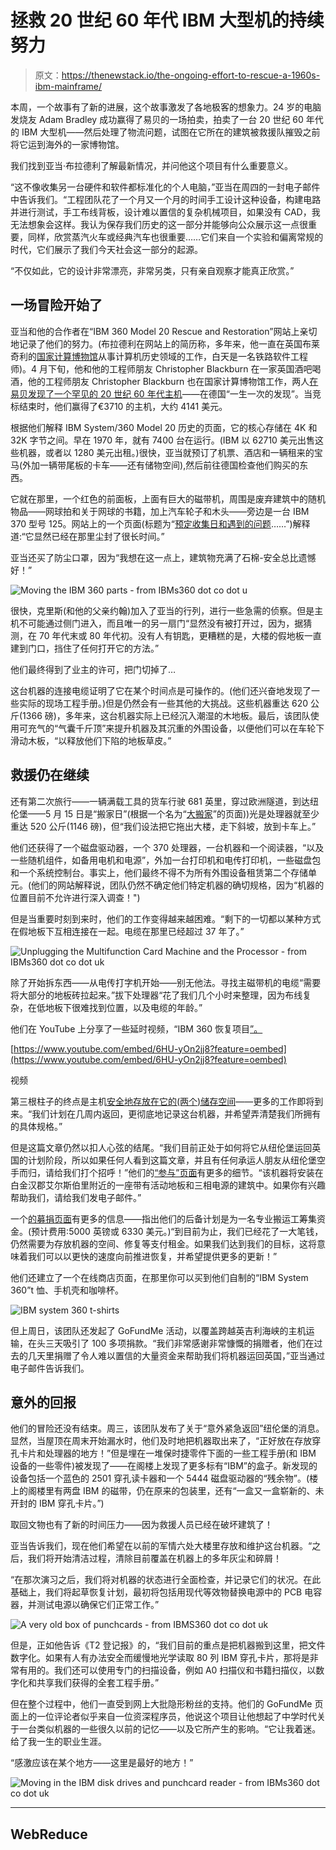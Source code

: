 # 拯救 20 世纪 60 年代 IBM 大型机的持续努力

> 原文：<https://thenewstack.io/the-ongoing-effort-to-rescue-a-1960s-ibm-mainframe/>

本周，一个故事有了新的进展，这个故事激发了各地极客的想象力。24 岁的电脑发烧友 Adam Bradley 成功赢得了易贝的一场拍卖，拍卖了一台 20 世纪 60 年代的 IBM 大型机——然后处理了物流问题，试图在它所在的建筑被救援队摧毁之前将它运到海外的一家博物馆。

我们找到亚当·布拉德利了解最新情况，并问他这个项目有什么重要意义。

“这不像收集另一台硬件和软件都标准化的个人电脑，”亚当在周四的一封电子邮件中告诉我们。“工程团队花了一个月又一个月的时间手工设计这种设备，构建电路并进行测试，手工布线背板，设计难以置信的复杂机械项目，如果没有 CAD，我无法想象会这样。我认为保存我们历史的这一部分并能够向公众展示这一点很重要，同样，欣赏蒸汽火车或经典汽车也很重要……它们来自一个实验和偏离常规的时代，它们展示了我们今天社会这一部分的起源。

“不仅如此，它的设计非常漂亮，非常另类，只有亲自观察才能真正欣赏。”

## 一场冒险开始了

亚当和他的合作者在“IBM 360 Model 20 Rescue and Restoration”网站上亲切地记录了他们的努力。(布拉德利在网站上的简历称，多年来，他一直在英国布莱奇利的[国家计算博物馆](http://www.tnmoc.org/)从事计算机历史领域的工作，白天是一名铁路软件工程师)。4 月下旬，他和他的工程师朋友 Christopher Blackburn 在一家英国酒吧喝酒，他的工程师朋友 Christopher Blackburn 也在国家计算博物馆工作，两人[在易贝发现了一个罕见的 20 世纪 60 年代主机](https://ibms360.co.uk/?page_id=22)——在德国“一生一次的发现”。当竞标结束时，他们赢得了€3710 的主机，大约 4141 美元。

根据他们解释 IBM System/360 Model 20 历史的页面，它的核心存储在 4K 和 32K 字节之间。早在 1970 年，就有 7400 台在运行。(IBM 以 62710 美元出售这些机器，或者以 1280 美元出租。)很快，亚当就预订了机票、酒店和一辆租来的宝马(外加一辆带尾板的卡车——还有储物空间),然后前往德国检查他们购买的东西。

它就在那里，一个红色的前面板，上面有巨大的磁带机，周围是废弃建筑中的随机物品——网球拍和关于网球的书籍，加上汽车轮子和木头——旁边是一台 IBM 370 型号 125。网站上的一个页面(标题为“[预定收集日和遇到的问题](https://ibms360.co.uk/?p=64)……”)解释道:“它显然已经在那里尘封了很长时间。”

亚当还买了防尘口罩，因为“我想在这一点上，建筑物充满了石棉-安全总比遗憾好！”

![Moving the IBM 360 parts - from IBMs360 dot co dot u](img/d9fb8a16a7abbfe8697e8036520bdabf.png)

很快，克里斯(和他的父亲约翰)加入了亚当的行列，进行一些急需的侦察。但是主机不可能通过侧门进入，而且唯一的另一扇门“显然没有被打开过，因为，据猜测，在 70 年代末或 80 年代初。没有人有钥匙，更糟糕的是，大楼的假地板一直建到门口，挡住了任何打开它的方法。”

他们最终得到了业主的许可，把门切掉了…

这台机器的连接电缆证明了它在某个时间点是可操作的。(他们还兴奋地发现了一些实际的现场工程手册。)但是仍然会有一些其他的大挑战。这些机器重达 620 公斤(1366 磅)，多年来，这台机器实际上已经沉入潮湿的木地板。最后，该团队使用可充气的“气囊千斤顶”来提升机器及其沉重的外围设备，以便他们可以在车轮下滑动木板，“以释放他们下陷的地板草皮。”

## 救援仍在继续

还有第二次旅行——一辆满载工具的货车行驶 681 英里，穿过欧洲隧道，到达纽伦堡——5 月 15 日是“搬家日”(根据一个名为“[大搬家](https://ibms360.co.uk/?p=185)”的页面))光是处理器就至少重达 520 公斤(1146 磅)，但“我们设法把它拖出大楼，走下斜坡，放到卡车上。”

他们还获得了一个磁盘驱动器，一个 370 处理器，一台机器和一个阅读器，“以及一些随机组件，如备用电机和电源”，外加一台打印机和电传打印机，一些磁盘包和一个系统控制台。事实上，他们最终不得不为所有外围设备租赁第二个存储单元。(他们的网站解释说，团队仍然不确定他们特定机器的确切规格，因为“机器的位置目前不允许进行深入调查！")

但是当重要时刻到来时，他们的工作变得越来越困难。“剩下的一切都以某种方式在假地板下互相连接在一起。电缆在那里已经超过 37 年了。”

![Unplugging the Multifunction Card Machine and the Processor - from IBMs360 dot co dot uk ](img/e169d3bdfc6513354d0daad38d599873.png)

除了开始拆东西——从电传打字机开始——别无他法。寻找主磁带机的电缆“需要将大部分的地板砖拉起来。”拔下处理器“花了我们几个小时来整理，因为布线复杂，在低地板下很难找到位置，以及电缆的年龄。”

他们在 YouTube 上分享了一些延时视频，“IBM 360 恢复项目[”。](https://www.youtube.com/channel/UC2wvqqQreCiEAcJq9uGEQLQ)

[https://www.youtube.com/embed/6HU-yOn2jj8?feature=oembed](https://www.youtube.com/embed/6HU-yOn2jj8?feature=oembed)

视频

第三根柱子的终点是主机[安全地存放在它的(两个)储存空间](https://ibms360.co.uk/?p=185)——更多的工作即将到来。“我们计划在几周内返回，更彻底地记录这台机器，并希望弄清楚我们所拥有的具体规格。”

但是这篇文章仍然以扣人心弦的结尾。“我们目前正处于如何将它从纽伦堡运回英国的计划阶段，所以如果任何人看到这篇文章，并且有任何承运人朋友从纽伦堡空手而归，请给我们打个招呼！”他们的[“参与”页面](https://ibms360.co.uk/?page_id=170)有更多的细节。“该机器将安装在白金汉郡艾尔斯伯里附近的一座带有活动地板和三相电源的建筑中。如果你有兴趣帮助我们，请给我们发电子邮件。”

一个[的募捐页面](https://ibms360.co.uk/?page_id=384)有更多的信息——指出他们的后备计划是为一名专业搬运工筹集资金。(预计费用:5000 英镑或 6330 美元。)“到目前为止，我们已经花了一大笔钱，仍然需要为存放机器的空间、修复等支付租金。如果我们达到我们的目标，这将意味着我们可以以更快的速度向前推进恢复，并希望提供更多的更新！”

他们还建立了一个在线商店页面，在那里你可以买到他们自制的“IBM System 360”t 恤、手机壳和咖啡杯。

![IBM system 360 t-shirts](img/51770ab544b1f9b84f1ae7c86ef005a7.png)

但上周日，该团队还发起了 GoFundMe 活动，以覆盖跨越英吉利海峡的主机运输，在头三天吸引了 100 多项捐款。“我们非常感谢非常慷慨的捐赠者，他们在过去的几天里捐赠了令人难以置信的大量资金来帮助我们将机器运回英国，”亚当通过电子邮件告诉我们。

## 意外的回报

他们的冒险还没有结束。周三，该团队发布了关于“意外紧急返回”纽伦堡的消息。显然，当屋顶在周末开始漏水时，他们及时地把机器取出来了，“正好放在存放穿孔卡片和处理器的地方！”但是埋在一堆保时捷零件下面的一些工程手册(和 IBM 设备的一些零件)被发现了——在阁楼上发现了更多标有“IBM”的盒子。新发现的设备包括一个蓝色的 2501 穿孔读卡器和一个 5444 磁盘驱动器的“残余物”。(楼上的阁楼里有两盘 IBM 的磁带，仍在原来的包装里，还有“一盒又一盒崭新的、未开封的 IBM 穿孔卡片。”)

取回文物也有了新的时间压力——因为救援人员已经在破坏建筑了！

亚当告诉我们，现在他们希望在以前的军情六处大楼里存放和维护这台机器。“之后，我们将开始清洁过程，清除目前覆盖在机器上的多年灰尘和碎屑！

“在那次演习之后，我们将对机器的状态进行全面检查，并记录它们的状况。在此基础上，我们将起草恢复计划，最初将包括用现代等效物替换电源中的 PCB 电容器，并测试电源以确保它们正常工作。”

![A very old box of punchcards - from IBMS360 dot co dot uk](img/f1c351556aa9a91750cc66e7589b0838.png)

但是，正如他告诉《T2 登记报》的，“我们目前的重点是把机器搬到这里，把文件数字化。如果有人有办法安全而缓慢地光学读取 80 列 IBM 穿孔卡片，那将是非常有用的。我们还可以使用专门的扫描设备，例如 A0 扫描仪和书籍扫描仪，以数字化和共享我们获得的全套工程手册。”

但在整个过程中，他们一直受到网上大批隐形粉丝的支持。他们的 GoFundMe 页面上的一位评论者似乎来自一位资深程序员，他说这个项目让他想起了中学时代关于一台类似机器的一些很久以前的记忆——以及它所产生的影响。“它让我着迷。给了我一生的职业生涯。

“感激应该在某个地方——这里是最好的地方！”

![Moving in the IBM disk drives and punchcard reader - from IBMs360 dot co dot uk](img/0d68dd62468711877aff209640485d75.png)

* * *

## WebReduce

<svg xmlns:xlink="http://www.w3.org/1999/xlink" viewBox="0 0 68 31" version="1.1"><title>Group</title> <desc>Created with Sketch.</desc></svg>